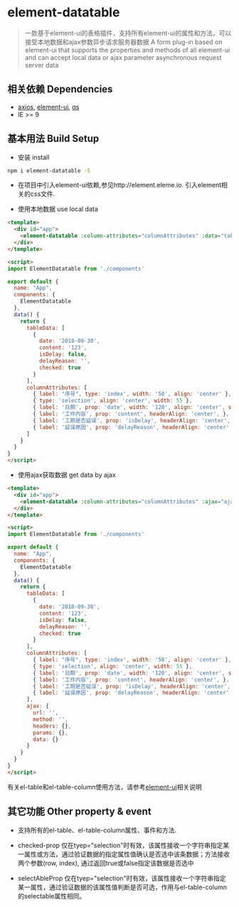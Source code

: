 # element-datatable

> 一款基于element-ui的表格插件，支持所有element-ui的属性和方法，可以接受本地数据和ajax参数异步请求服务器数据
> A form plug-in based on element-ui that supports the properties and methods of all element-ui and can accept local data or ajax parameter asynchronous request server data

## 相关依赖 Dependencies
* [axios](https://github.com/axios/axios), [element-ui](http://element.eleme.io), [qs](https://github.com/ljharb/qs)
* IE >= 9

## 基本用法 Build Setup
* 安装 install
``` bash
npm i element-datatable -S
```
* 在项目中引入element-ui依赖,参见http://element.eleme.io. 引入element相关的css文件.

* 使用本地数据 use local data
```html
<template>
  <div id="app">
    <element-datatable :column-attributes="columnAttributes" :data="tableData" />
  </div>
</template>

<script>
import ElementDatatable from './components'

export default {
  name: "App",
  components: {
    ElementDatatable
  },
  data() {
    return {
      tableData: [
        {
          date: '2018-09-30',
          content: '123',
          isDelay: false,
          delayReason: '',
          checked: true
        }
      ],
      columnAttributes: [
        { label: "序号", type: 'index', width: '50', align: 'center' },
        { type: 'selection', align: 'center', width: 55 },
        { label: '日期', prop: 'date', width: '120', align: 'center', sortable: true },
        { label: '工作内容', prop: 'content', headerAlign: 'center', },
        { label: '工期是否延误', prop: 'isDelay', headerAlign: 'center', width: 130 },
        { label: '延误原因', prop: 'delayReason', headerAlign: 'center' }
      ]
    }
  }
}
</script>
```
* 使用ajax获取数据 get data by ajax
```html
<template>
  <div id="app">
    <element-datatable :column-attributes="columnAttributes" :ajax="ajax" />
  </div>
</template>

<script>
import ElementDatatable from './components'

export default {
  name: "App",
  components: {
    ElementDatatable
  },
  data() {
    return {
      tableData: [
        {
          date: '2018-09-30',
          content: '123',
          isDelay: false,
          delayReason: '',
          checked: true
        }
      ],
      columnAttributes: [
        { label: "序号", type: 'index', width: '50', align: 'center' },
        { type: 'selection', align: 'center', width: 55 },
        { label: '日期', prop: 'date', width: '120', align: 'center', sortable: true },
        { label: '工作内容', prop: 'content', headerAlign: 'center', },
        { label: '工期是否延误', prop: 'isDelay', headerAlign: 'center', width: 130 },
        { label: '延误原因', prop: 'delayReason', headerAlign: 'center' }
      ],
      ajax: {
        url: '',
        method: '',
        headers: {},
        params: {},
        data: {}
      }
    }
  }
}
</script>
```
有关el-table和el-table-column使用方法，请参考[element-ui](http://element.eleme.io/#/zh-CN/component/table)相关说明

## 其它功能 Other property & event
* 支持所有的el-table、el-table-column属性、事件和方法.

* checked-prop
  仅在tyep="selection"时有效，该属性接收一个字符串指定某一属性或方法，通过验证数据的指定属性值确认是否选中该条数据；方法接收两个参数(row, index), 通过返回true或false指定该数据是否选中

* selectAbleProp
  仅在tyep="selection"时有效，该属性接收一个字符串指定某一属性，通过验证数据的该属性值判断是否可选，作用与el-table-column的selectable属性相同。
